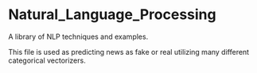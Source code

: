 # Natural_Language_Processing
A library of NLP techniques and examples.

This file is used as predicting news as fake or real utilizing many different categorical vectorizers.
